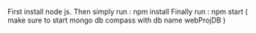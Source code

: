 First install node js. 
Then simply run : npm install 
Finally run : npm start ( make sure to start mongo db compass with db name webProjDB )
